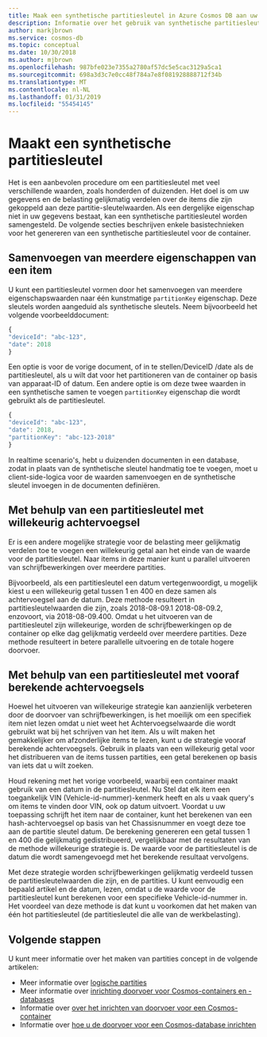 ```yaml
---
title: Maak een synthetische partitiesleutel in Azure Cosmos DB aan uw gegevens en de belasting gelijkmatig verdelen.
description: Informatie over het gebruik van synthetische partitiesleutels in uw Azure Cosmos DB-containers
author: markjbrown
ms.service: cosmos-db
ms.topic: conceptual
ms.date: 10/30/2018
ms.author: mjbrown
ms.openlocfilehash: 987bfe023e7355a2780af57dc5e5cac3129a5ca1
ms.sourcegitcommit: 698a3d3c7e0cc48f784a7e8f081928888712f34b
ms.translationtype: MT
ms.contentlocale: nl-NL
ms.lasthandoff: 01/31/2019
ms.locfileid: "55454145"
---
```

# <a name="create-a-synthetic-partition-key"></a>Maakt een synthetische partitiesleutel

Het is een aanbevolen procedure om een partitiesleutel met veel verschillende waarden, zoals honderden of duizenden. Het doel is om uw gegevens en de belasting gelijkmatig verdelen over de items die zijn gekoppeld aan deze partitie-sleutelwaarden. Als een dergelijke eigenschap niet in uw gegevens bestaat, kan een synthetische partitiesleutel worden samengesteld. De volgende secties beschrijven enkele basistechnieken voor het genereren van een synthetische partitiesleutel voor de container.

## <a name="concatenating-multiple-properties-of-an-item"></a>Samenvoegen van meerdere eigenschappen van een item

U kunt een partitiesleutel vormen door het samenvoegen van meerdere eigenschapswaarden naar één kunstmatige `partitionKey` eigenschap. Deze sleutels worden aangeduid als synthetische sleutels. Neem bijvoorbeeld het volgende voorbeelddocument:

```JavaScript
{
"deviceId": "abc-123",
"date": 2018
}
```

Een optie is voor de vorige document, of in te stellen/DeviceID /date als de partitiesleutel, als u wilt dat voor het partitioneren van de container op basis van apparaat-ID of datum. Een andere optie is om deze twee waarden in een synthetische samen te voegen `partitionKey` eigenschap die wordt gebruikt als de partitiesleutel.

```JavaScript
{
"deviceId": "abc-123",
"date": 2018,
"partitionKey": "abc-123-2018"
}
```

In realtime scenario's, hebt u duizenden documenten in een database, zodat in plaats van de synthetische sleutel handmatig toe te voegen, moet u client-side-logica voor de waarden samenvoegen en de synthetische sleutel invoegen in de documenten definiëren.

## <a name="using-a-partition-key-with-random-suffix"></a>Met behulp van een partitiesleutel met willekeurig achtervoegsel

Er is een andere mogelijke strategie voor de belasting meer gelijkmatig verdelen toe te voegen een willekeurig getal aan het einde van de waarde voor de partitiesleutel. Naar items in deze manier kunt u parallel uitvoeren van schrijfbewerkingen over meerdere partities.

Bijvoorbeeld, als een partitiesleutel een datum vertegenwoordigt, u mogelijk kiest u een willekeurig getal tussen 1 en 400 en deze samen als achtervoegsel aan de datum. Deze methode resulteert in partitiesleutelwaarden die zijn, zoals 2018-08-09.1 2018-08-09.2, enzovoort, via 2018-08-09.400. Omdat u het uitvoeren van de partitiesleutel zijn willekeurige, worden de schrijfbewerkingen op de container op elke dag gelijkmatig verdeeld over meerdere partities. Deze methode resulteert in betere parallelle uitvoering en de totale hogere doorvoer.

## <a name="using-a-partition-key-with-pre-calculated-suffixes"></a>Met behulp van een partitiesleutel met vooraf berekende achtervoegsels 

Hoewel het uitvoeren van willekeurige strategie kan aanzienlijk verbeteren door de doorvoer van schrijfbewerkingen, is het moeilijk om een specifiek item niet lezen omdat u niet weet het Achtervoegselwaarde die wordt gebruikt wat bij het schrijven van het item. Als u wilt maken het gemakkelijker om afzonderlijke items te lezen, kunt u de strategie vooraf berekende achtervoegsels. Gebruik in plaats van een willekeurig getal voor het distribueren van de items tussen partities, een getal berekenen op basis van iets dat u wilt zoeken.

Houd rekening met het vorige voorbeeld, waarbij een container maakt gebruik van een datum in de partitiesleutel. Nu Stel dat elk item een toegankelijk VIN (Vehicle-id-nummer)-kenmerk heeft en als u vaak query's om items te vinden door VIN, ook op datum uitvoert. Voordat u uw toepassing schrijft het item naar de container, kunt het berekenen van een hash-achtervoegsel op basis van het Chassisnummer en voegt deze toe aan de partitie sleutel datum. De berekening genereren een getal tussen 1 en 400 die gelijkmatig gedistribueerd, vergelijkbaar met de resultaten van de methode willekeurige strategie is. De waarde voor de partitiesleutel is de datum die wordt samengevoegd met het berekende resultaat vervolgens.

Met deze strategie worden schrijfbewerkingen gelijkmatig verdeeld tussen de partitiesleutelwaarden die zijn, en de partities. U kunt eenvoudig een bepaald artikel en de datum, lezen, omdat u de waarde voor de partitiesleutel kunt berekenen voor een specifieke Vehicle-id-nummer in. Het voordeel van deze methode is dat kunt u voorkomen dat het maken van één hot partitiesleutel (de partitiesleutel die alle van de werkbelasting). 

## <a name="next-steps"></a>Volgende stappen

U kunt meer informatie over het maken van partities concept in de volgende artikelen:

* Meer informatie over [logische partities](partition-data.md)
* Meer informatie over [inrichting doorvoer voor Cosmos-containers en -databases](set-throughput.md)
* Informatie over [over het inrichten van doorvoer voor een Cosmos-container](how-to-provision-container-throughput.md)
* Informatie over [hoe u de doorvoer voor een Cosmos-database inrichten](how-to-provision-database-throughput.md)

